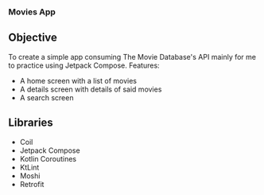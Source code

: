 ### Movies App

## Objective

To create a simple app consuming The Movie Database's API mainly for me to practice using Jetpack
Compose.
Features:

* A home screen with a list of movies
* A details screen with details of said movies
* A search screen

## Libraries

* Coil
* Jetpack Compose
* Kotlin Coroutines
* KtLint
* Moshi
* Retrofit

